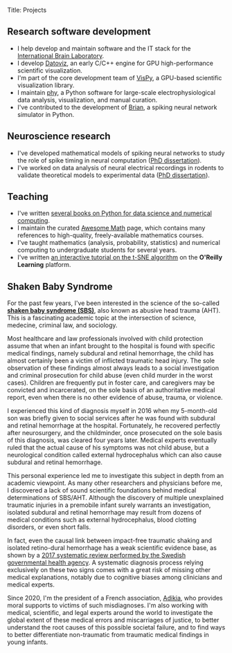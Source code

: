 Title: Projects

## Research software development

* I help develop and maintain software and the IT stack for the [International Brain Laboratory](https://internationalbrainlab.org/).
* I develop [Datoviz](https://datoviz.org/), an early C/C++ engine for GPU high-performance scientific visualization.
* I'm part of the core development team of [VisPy](http://vispy.org), a GPU-based scientific visualization library.
* I maintain [phy](https://github.com/cortex-lab/phy/), a Python software for large-scale electrophysiological data analysis, visualization, and manual curation.
* I've contributed to the development of [Brian](https://briansimulator.org/), a spiking neural network simulator in Python.


## Neuroscience research

* I've developed mathematical models of spiking neural networks to study the role of spike timing in neural computation ([PhD dissertation](/pdfs/RossantPhD.pdf)).
* I've worked on data analysis of neural electrical recordings in rodents to validate theoretical models to experimental data ([PhD dissertation](/pdfs/RossantPhD.pdf)).


## Teaching

* I've written [several books on Python for data science and numerical computing](/books).
* I maintain the curated [Awesome Math](https://github.com/rossant/awesome-math) page, which contains many references to high-quality, freely-available mathematics courses.
* I've taught mathematics (analysis, probability, statistics) and numerical computing to undergraduate students for several years.
* I've written [an interactive tutorial on the t-SNE algorithm](https://www.oreilly.com/learning/an-illustrated-introduction-to-the-t-sne-algorithm) on the **O'Reilly Learning** platform.


## Shaken Baby Syndrome

For the past few years, I've been interested in the science of the so-called [**shaken baby syndrome (SBS)**](/introduction-shaken-baby-syndrome-controversy), also known as abusive head trauma (AHT). This is a fascinating academic topic at the intersection of science, medecine, criminal law, and sociology.

Most healthcare and law professionals involved with child protection assume that when an infant brought to the hospital is found with specific medical findings, namely subdural and retinal hemorrhage, the child has almost certainly been a victim of inflicted traumatic head injury. The sole observation of these findings almost always leads to a social investigation and criminal prosecution for child abuse (even child murder in the worst cases). Children are frequently put in foster care, and caregivers may be convicted and incarcerated, on the sole basis of an authoritative medical report, even when there is no other evidence of abuse, trauma, or violence.

I experienced this kind of diagnosis myself in 2016 when my 5-month-old son was briefly given to social services after he was found with subdural and retinal hemorrhage at the hospital. Fortunately, he recovered perfectly after neurosurgery, and the childminder, once prosecuted on the sole basis of this diagnosis, was cleared four years later. Medical experts eventually ruled that the actual cause of his symptoms was not child abuse, but a neurological condition called external hydrocephalus which can also cause subdural and retinal hemorrhage.

This personal experience led me to investigate this subject in depth from an academic viewpoint. As many other researchers and physicians before me, I discovered a lack of sound scientific foundations behind medical determinations of SBS/AHT. Although the discovery of multiple unexplained traumatic injuries in a premobile infant surely warrants an investigation, isolated subdural and retinal hemorrhage may result from dozens of medical conditions such as external hydrocephalus, blood clotting disorders, or even short falls.

In fact, even the causal link between impact-free traumatic shaking and isolated retino-dural hemorrhage has a weak scientific evidence base, as shown by a [2017 systematic review performed by the Swedish governmental health agency](https://www.sbu.se/en/publications/sbu-assesses/traumatic-shaking--the-role-of-the-triad-in-medical-investigations-of-suspected-traumatic-shaking/). A systematic diagnosis process relying exclusively on these two signs comes with a great risk of missing other medical explanations, notably due to cognitive biases among clinicians and medical experts.

Since 2020, I'm the president of a French association, [Adikia](https://adikia.fr/), who provides moral supports to victims of such misdiagnoses. I'm also working with medical, scientific, and legal experts around the world to investigate the global extent of these medical errors and miscarriages of justice, to better understand the root causes of this possible societal failure, and to find ways to better differentiate non-traumatic from traumatic medical findings in young infants.
